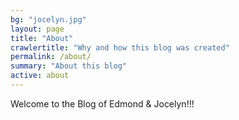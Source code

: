 ```yaml
---
bg: "jocelyn.jpg"
layout: page
title: "About"
crawlertitle: "Why and how this blog was created"
permalink: /about/
summary: "About this blog"
active: about
---
```


Welcome to the Blog of Edmond & Jocelyn!!!
